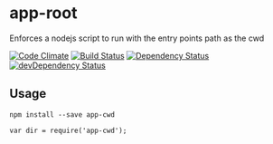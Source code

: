 app-root
========
Enforces a nodejs script to run with the entry points path as the cwd

[![Code Climate](https://codeclimate.com/github/ThotJS/app-cwd.png)](https://codeclimate.com/github/ThotJS/app-cwd)
[![Build Status](https://travis-ci.org/ThotJS/app-cwd.svg?branch=development)](https://travis-ci.org/ThotJS/app-cwd)
[![Dependency Status](https://david-dm.org/thotJS/app-cwd.svg)](https://david-dm.org/thotJS/app-cwd)
[![devDependency Status](https://david-dm.org/thotJS/app-cwd/dev-status.svg)](https://david-dm.org/thotJS/app-cwd#info=devDependencies)

Usage
----------
    npm install --save app-cwd

    var dir = require('app-cwd');

